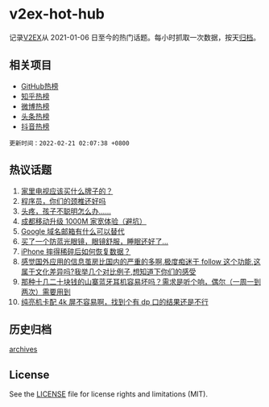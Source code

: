 # v2ex-hot-hub

 记录[V2EX](https://www.v2ex.com/)从 2021-01-06 日至今的热门话题。每小时抓取一次数据，按天[归档](archives)。
 
 ## 相关项目

- [GitHub热榜](https://github.com/snaildev/github-hot-hub)
- [知乎热榜](https://github.com/snaildev/zhihu-hot-hub)
- [微博热榜](https://github.com/snaildev/weibo-hot-hub)
- [头条热榜](https://github.com/snaildev/toutiao-hot-hub)
- [抖音热榜](https://github.com/snaildev/douyin-hot-hub)


 `更新时间：2022-02-21 02:07:38 +0800`

## 热议话题

1. [家里电视应该买什么牌子的？](https://www.v2ex.com/t/835139)
1. [程序员，你们的颈椎还好吗](https://www.v2ex.com/t/835152)
1. [头疼，孩子不聪明怎么办……](https://www.v2ex.com/t/835185)
1. [成都移动升级 1000M 家宽体验（避坑）](https://www.v2ex.com/t/835158)
1. [Google 域名邮箱有什么可以替代](https://www.v2ex.com/t/835155)
1. [买了一个防蓝光眼镜，眼镜舒服，睡眠还好了...](https://www.v2ex.com/t/835258)
1. [iPhone 摔得稀碎后如何恢复数据？](https://www.v2ex.com/t/835177)
1. [感觉国外应用的信息茧房比国内的严重的多啊,极度痴迷于 follow 这个功能,这属于文化差异吗?我举几个对比例子,想知道下你们的感受](https://www.v2ex.com/t/835238)
1. [那种十几二十块钱的山寨蓝牙耳机容易坏吗？需求是听个响，偶尔（一周一到两次）需要用到](https://www.v2ex.com/t/835137)
1. [纯亮机卡配 4k 屏不容易啊，找到个有 dp 口的结果还是不行](https://www.v2ex.com/t/835169)

## 历史归档

[archives](archives)

## License

See the [LICENSE](LICENSE) file for license rights and limitations (MIT).
